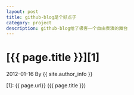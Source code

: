 ```yaml
---
layout: post
title: github-blog是个好点子
category: project
description: github-blog给了极客一个自由表演的舞台
---
```

# [{{ page.title }}][1]
2012-01-16 By {{ site.author_info }}


[Gsize]:    http://gsize.github.io  "Gsize"
[1]:    {{ page.url}}  ({{ page.title }})
